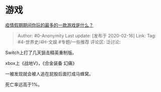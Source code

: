 # 游戏
[疫情假期期间你玩的最多的一款游戏是什么？](https://www.zhihu.com/question/369856292/answer/1019161427)

> Author: #0-Anonymity
> Last update: [发布于 2020-02-16]
> Link:
> Tag: #4-世界史/4H-文娱 #专题/一些推荐
> 评论区:
> 泛讨论:

Switch上打了几天狙击精英重制版。

xbox上《战地V》，《合金装备 幻痛》

一被发现就会被人追在屁股后面打成马蜂窝。

死亡率远高于1%。
